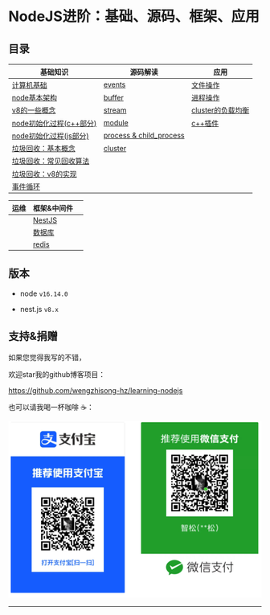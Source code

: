 # NodeJS进阶：基础、源码、框架、应用

## 目录

| 基础知识                                                                                | 源码解读                                                                                                      | 应用                                                                    |
| ----------------------------------------------------------------------------------- | --------------------------------------------------------------------------------------------------------- | --------------------------------------------------------------------- |
| [计算机基础](计算机基础_mWqkPMHF7W6CDWjBTYgva7.md "计算机基础")                                    | [events](events_gqCmhxVm2DHXK217Pw53xS.md "events")                                                       | [文件操作](文件操作_9PeeT2iHwkkEwtUr7sX4N2.md "文件操作")                         |
| [node基本架构](node基本架构_bBwCjqHFUUSmFWehrRdnji.md "node基本架构")                           | [buffer](buffer_k4cYVcGcbh273aHEqCaYvm.md "buffer")                                                       | [进程操作](进程操作_WqptWYux9Jf3VYQazFDmn.md "进程操作")                          |
| [v8的一些概念](v8的一些概念_sGAwQgZ41FA6MbnrozwkFD.md "v8的一些概念")                              | [stream](stream_dNrXgsocZ9NJqaJr1aZS5B.md "stream")                                                       | [cluster的负载均衡](cluster的负载均衡_rPsZ7TApwfJsA6Yecb96Bu.md "cluster的负载均衡") |
| [node初始化过程(c++部分)](node初始化过程\(c++部分\)_rqnb8y4fh5DXijsd9Rupir.md "node初始化过程(c++部分)") | [module](module_jCVKo3NnKMDBetvsHvoaH5.md "module")                                                       | [c++插件](c++插件_sFwDcnTkXbdJsbxuvTPa9j.md "c++插件")                      |
| [node初始化过程(js部分)](node初始化过程\(js部分\)_76A3JrMuKaYEZeVSKhujyt.md "node初始化过程(js部分)")    | [process & child\_process](<process & child_process_2GPLQwMUNuptyV5MrYm9xi.md> "process & child_process") |                                                                       |
| [垃圾回收：基本概念](垃圾回收：基本概念_viqC33SxbcGqAD6PKTmf4u.md "垃圾回收：基本概念")                        | [cluster](cluster_w9QiNu3FNf3sPYcgWwk7bP.md "cluster")                                                    |                                                                       |
| [垃圾回收：常见回收算法](垃圾回收：常见回收算法_5RbxeUyqrrLx53czyBukQT.md "垃圾回收：常见回收算法")                  |                                                                                                           |                                                                       |
| [垃圾回收：v8的实现](垃圾回收：v8的实现_a3uhCSguF8vs3zufEwZ4PD.md "垃圾回收：v8的实现")                     |                                                                                                           |                                                                       |
| [事件循环](事件循环_rnLctm5uGYM69Emy4psVaz.md "事件循环")                                       |                                                                                                           |                                                                       |

| 运维 | 框架&中间件                                              |   |
| -- | --------------------------------------------------- | - |
|    | [NestJS](NestJS_diFymo2L1k9YzcvyXzK7zm.md "NestJS") |   |
|    | [数据库](数据库_5ksuDDehuFfaznN8ZX7aXX.md "数据库")          |   |
|    | [redis](redis_7X721YWA9QRttEs3rwnPjN.md "redis")    |   |

## 版本

*   node `v16.14.0`

*   nest.js `v8.x`

## 支持&捐赠

如果您觉得我写的不错，

欢迎star我的github博客项目：

<https://github.com/wengzhisong-hz/learning-nodejs>

也可以请我喝一杯咖啡 ☕️：

![](resource/image/image_kSFiuu5sxEXJbyrHxsQExk.png)

***
